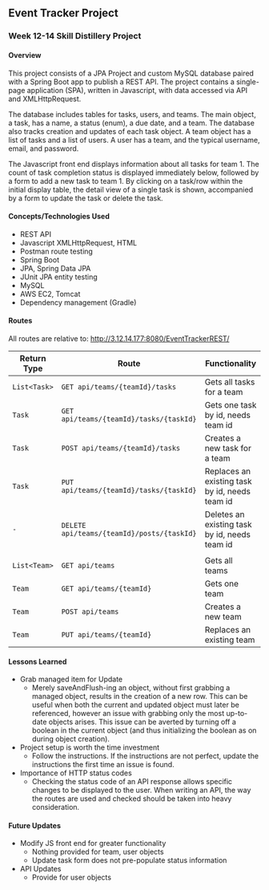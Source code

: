## Event Tracker Project

### Week 12-14 Skill Distillery Project

#### Overview

This project consists of a JPA Project and custom MySQL database paired with a Spring Boot app to publish a REST API.  The project contains a single-page application (SPA), written in Javascript, with data accessed via API and XMLHttpRequest.

The database includes tables for tasks, users, and teams.  The main object, a task, has a name, a status (enum), a due date, and a team.  The database also tracks creation and updates of each task object.  A team object has a list of tasks and a list of users.  A user has a team, and the typical username, email, and password.

The Javascript front end displays information about all tasks for team 1.  The count of task completion status is displayed immediately below, followed by a form to add a new task to team 1.  By clicking on a task/row within the initial display table, the detail view of a single task is shown, accompanied by a form to update the task or delete the task.

#### Concepts/Technologies Used

- REST API
- Javascript XMLHttpRequest, HTML
- Postman route testing
- Spring Boot
- JPA, Spring Data JPA
- JUnit JPA entity testing
- MySQL
- AWS EC2, Tomcat
- Dependency management (Gradle)

#### Routes

All routes are relative to:
http://3.12.14.177:8080/EventTrackerREST/

| Return Type | Route                 | Functionality                  |
|-------------|-----------------------|--------------------------------|
| `List<Task>`  |`GET api/teams/{teamId}/tasks`            | Gets all tasks for a team                     |
| `Task`        |`GET api/teams/{teamId}/tasks/{taskId}`   | Gets one task by id, needs team id            |
| `Task`        |`POST api/teams/{teamId}/tasks`           | Creates a new task for a team                 |
| `Task`        |`PUT api/teams/{teamId}/tasks/{taskId}`   | Replaces an existing task by id, needs team id|
| `-`           |`DELETE api/teams/{teamId}/posts/{taskId}`| Deletes an existing task by id, needs team id |
||||
| `List<Team>`  |`GET api/teams`                           | Gets all teams                                |
| `Team`        |`GET api/teams/{teamId}`                  | Gets one team                                 |
| `Team`        |`POST api/teams`                          | Creates a new team                            |
| `Team`        |`PUT api/teams/{teamId}`                  | Replaces an existing team                     |

#### Lessons Learned

- Grab managed item for Update
  - Merely saveAndFlush-ing an object, without first grabbing a managed object, results in the creation of a new row.  This can be useful when both the current and updated object must later be referenced, however an issue with grabbing only the most up-to-date objects arises.  This issue can be averted by turning off a boolean in the current object (and thus initializing the boolean as on during object creation).
- Project setup is worth the time investment
  - Follow the instructions.  If the instructions are not perfect, update the instructions the first time an issue is found.
- Importance of HTTP status codes
  - Checking the status code of an API response allows specific changes to be displayed to the user.  When writing an API, the way the routes are used and checked should be taken into heavy consideration.

#### Future Updates

- Modify JS front end for greater functionality
  - Nothing provided for team, user objects
  - Update task form does not pre-populate status information
- API Updates
  - Provide for user objects
